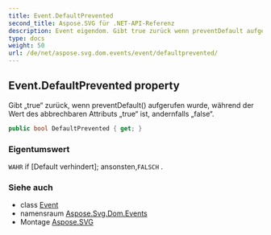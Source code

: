 ```yaml
---
title: Event.DefaultPrevented
second_title: Aspose.SVG für .NET-API-Referenz
description: Event eigendom. Gibt true zurück wenn preventDefault aufgerufen wurde während der Wert des abbrechbaren Attributs true ist andernfalls false.
type: docs
weight: 50
url: /de/net/aspose.svg.dom.events/event/defaultprevented/
---
```

## Event.DefaultPrevented property

Gibt „true“ zurück, wenn preventDefault() aufgerufen wurde, während der Wert des abbrechbaren Attributs „true“ ist, andernfalls „false“.

```csharp
public bool DefaultPrevented { get; }
```

### Eigentumswert

`WAHR` if [Default verhindert]; ansonsten,`FALSCH` .

### Siehe auch

* class [Event](../)
* namensraum [Aspose.Svg.Dom.Events](../../event/)
* Montage [Aspose.SVG](../../../)


